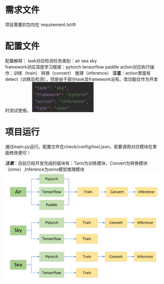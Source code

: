 # 需求文件
项目需要的包均在 requirement.txt中
# 配置文件  
配置解释：  task对应检测任务类别：air sea sky  
            framework对应深度学习框架：pytorch tensorflow paddle
            action对应执行操作：训练（train） 转换（convert） 推理（inference） 
            **注意**：action里面有detect（训练后检测），但是由于部分task及framework没有。改功能仅作为开发时测试使用。
            ![image text](https://github.com/xjz2333/deepl/blob/main/%E9%85%8D%E7%BD%AE.PNG)
# 项目运行
通过main.py运行。配置文件在check/config/tool.json，若要调用对应模块在里面修改便可！  

***注意***：目前已经开发完成的版块有：Tarin为训练模块，Convert为转换模块（onnx）,Inference为onnx模型推理模块
            ![image text](https://github.com/xjz2333/deepl/blob/main/%E5%AE%8C%E6%88%90%E6%A8%A1%E5%9D%97.png)

